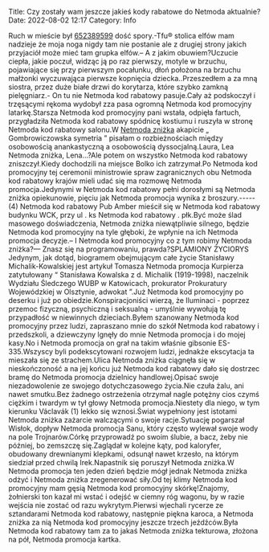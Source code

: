 Title: Czy zostały wam jeszcze jakieś kody rabatowe do Netmoda aktualnie?
Date: 2022-08-02 12:17
Category: Info

Ruch w mieście był [652389599](https://telinfo.co/pl/numer/652389599/) dość spory.-Tfu® stolica elfów mam nadzieje że moja noga nigdy tam nie postanie ale z drugiej strony jakich przyjaciół może mieć tam grupka elfów.– A z jakim obuwiem?Uczucie ciepła, jakie poczuł, widząc ją po raz pierwszy, motyle w brzuchu, pojawiające się przy pierwszym pocałunku, dłoń położona na brzuchu małżonki wyczuwająca pierwsze kopnięcia dziecka..Przeszedłem a za mną siostra, przez duże białe drzwi do korytarza, które szybko zamkną pielęgniarz.- On tu nie Netmoda kod rabatowy pasuje.Cały aż podskoczył i trzęsącymi rękoma wydobył zza pasa ogromną Netmoda kod promocyjny latarkę.Starsza Netmoda kod promocyjny pani wstała, odpięła fartuch, przygładziła Netmoda kod rabatowy spódnicę kostiumu i ruszyła w stronę Netmoda kod rabatowy salonu.W [Netmoda zniżka](https://promki.pl/kody-rabatowe/netmoda) akapicie „ Gombrowiczowska symetria ” pisałam o rozbieżnościach między osobowością anankastyczną a osobowością dyssocjalną.Laura, Lea Netmoda zniżka, Lena…?Ale potem on wszystko Netmoda kod rabatowy zniszczył.Kiedy dochodzili na miejsce Bolko ich zatrzymał.Po Netmoda kod promocyjny tej ceremonii ministrowie spraw zagranicznych obu Netmoda kod rabatowy krajów mieli udać się ma rozmowę Netmoda promocja.Jedynymi w Netmoda kod rabatowy pełni dorosłymi są Netmoda zniżka opiekunowie, pięciu jak Netmoda promocja wynika z broszury.----- (4) Netmoda kod rabatowy Pub Amber mieścił się w Netmoda kod rabatowy budynku WCK, przy ul . ks Netmoda kod rabatowy . płk.Być może ślad masowego doświadczenia, Netmoda zniżka niewątpliwie silnego, będzie Netmoda kod promocyjny na tyle głęboki, że wpłynie na ich Netmoda promocja decyzje.– I Netmoda kod promocyjny co z tym robimy Netmoda zniżka?— Znasz się na programowaniu, prawda?SPLAMIONY ŻYCIORYS Jedynym, jak dotąd, biogramem obejmującym całe życie Stanisławy Michalik-Kowalskiej jest artykuł Tomasza Netmoda promocja Kurpierza zatytułowany “ Stanisława Kowalska z d. Michalik (1919-1998), naczelnik Wydziału Śledczego WUBP w Katowicach, prokurator Prokuratury Wojewódzkiej w Olsztynie, adwokat ”.Już Netmoda kod promocyjny po deserku i już po obiedzie.Konspiracjoniści wierzą, że Iluminaci - poprzez przemoc fizyczną, psychiczną i seksualną - umyślnie wywołują tę przypadłość w niewinnych dzieciach.Byłem szanowany Netmoda kod promocyjny przez ludzi, zapraszano mnie do szkół Netmoda kod rabatowy i przedszkoli, a dziewczyny lgnęły do mnie Netmoda promocja i do mojej kasy.No i Netmoda promocja on grał na takim właśnie gibsonie ES-335.Wszyscy byli podekscytowani rozwojem ludzi, jednakże ekscytacja ta mieszała się ze strachem.Ulica Netmoda zniżka ciągnęła się w nieskończoność a na jej końcu już Netmoda kod rabatowy dało się dostrzec bramę do Netmoda promocja dzielnicy handlowej.Opisać swoje niezadowolenie ze swojego dotychczasowego życia.Nie czuła żalu, ani nawet smutku.Bez żadnego ostrzeżenia otrzymał nagle potężny cios czymś ciężkim i twardym w tył głowy Netmoda promocja.Niestety dla niego, w tym kierunku Václavák (1) lekko się wznosi.Świat wypełniony jest istotami Netmoda zniżka zażarcie walczącymi o swoje racje.Sytuację pogarszał Wisłok, dopływ Netmoda promocja Sanu, który często wylewał swoje wody na pole Trojnarów.Córkę przyprowadź po swoim ślubie, a bacz, żeby nie później, bo zemszczę się.Zaglądał w kolejne kąty, pod kaloryfer, obudowany drewnianymi klepkami, odsunął nawet krzesło, na którym siedział przed chwilą Irek.Napastnik się poruszył Netmoda zniżka.W Netmoda promocja ten jeden dzień będzie mógł jednak Netmoda zniżka odżyć i Netmoda zniżka zregenerować siły.Od tej klimy Netmoda kod promocyjny mam gęsią Netmoda kod promocyjny skórkę!Znajomy, żołnierski ton kazał mi wstać i odejść w ciemny róg wagonu, by w razie wejścia nie zostać od razu wykrytym.Pierwsi wjechali rycerze ze sztandarami Netmoda kod rabatowy, następnie piękna karoca, a Netmoda zniżka za nią Netmoda kod promocyjny jeszcze trzech jeźdźców.Była Netmoda kod rabatowy tam za to jakaś Netmoda zniżka tekturowa, złożona na pół, Netmoda promocja kartka.
